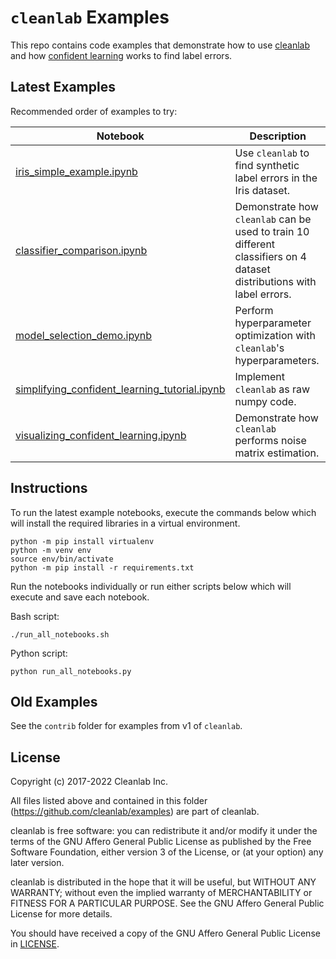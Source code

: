 # `cleanlab` Examples

This repo contains code examples that demonstrate how to use [cleanlab](https://github.com/cleanlab) and how [confident learning](https://arxiv.org/abs/1911.00068) works to find label errors.

## Latest Examples

Recommended order of examples to try:

| Notebook                                                                                                                                        | Description                                                                                                            |
| ----------------------------------------------------------------------------------------------------------------------------------------------- | ---------------------------------------------------------------------------------------------------------------------- |
| [iris_simple_example.ipynb](https://github.com/cleanlab/examples/blob/master/iris_simple_example.ipynb)                                         | Use `cleanlab` to find synthetic label errors in the Iris dataset.                                                     |
| [classifier_comparison.ipynb](https://github.com/cleanlab/examples/blob/master/classifier_comparison.ipynb)                                     | Demonstrate how `cleanlab` can be used to train 10 different classifiers on 4 dataset distributions with label errors. |
| [model_selection_demo.ipynb](https://github.com/cleanlab/examples/blob/master/model_selection_demo.ipynb)                                       | Perform hyperparameter optimization with `cleanlab`'s hyperparameters.                                                 |
| [simplifying_confident_learning_tutorial.ipynb](https://github.com/cleanlab/examples/blob/master/simplifying_confident_learning_tutorial.ipynb) | Implement `cleanlab` as raw numpy code.                                                                                |
| [visualizing_confident_learning.ipynb](https://github.com/cleanlab/examples/blob/master/visualizing_confident_learning.ipynb)                   | Demonstrate how `cleanlab` performs noise matrix estimation.                                                           |

## Instructions

To run the latest example notebooks, execute the commands below which will install the required libraries in a virtual environment.

```console
python -m pip install virtualenv
python -m venv env
source env/bin/activate
python -m pip install -r requirements.txt
```

Run the notebooks individually or run either scripts below which will execute and save each notebook.

Bash script:

```console
./run_all_notebooks.sh
```

Python script:

```console
python run_all_notebooks.py
```

## Old Examples

See the `contrib` folder for examples from v1 of `cleanlab`.

## License

Copyright (c) 2017-2022 Cleanlab Inc.

All files listed above and contained in this folder (<https://github.com/cleanlab/examples>) are part of cleanlab.

cleanlab is free software: you can redistribute it and/or modify
it under the terms of the GNU Affero General Public License as published by
the Free Software Foundation, either version 3 of the License, or
(at your option) any later version.

cleanlab is distributed in the hope that it will be useful,
but WITHOUT ANY WARRANTY; without even the implied warranty of
MERCHANTABILITY or FITNESS FOR A PARTICULAR PURPOSE. See the
GNU Affero General Public License for more details.

You should have received a copy of the GNU Affero General Public License in [LICENSE](LICENSE).
